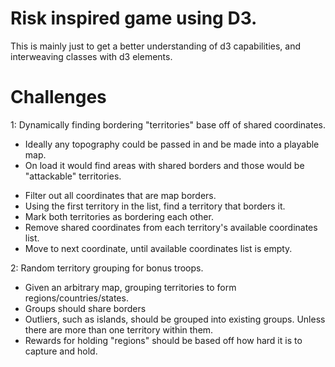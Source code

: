 Risk inspired game using D3.
=========================

This is mainly just to get a better understanding of d3 capabilities, and interweaving classes with d3 elements.

Challenges
=========
1: Dynamically finding bordering "territories" base off of shared coordinates.
- Ideally any topography could be passed in and be made into a playable map.
- On load it would find areas with shared borders and those would be "attackable" territories.

+ Filter out all coordinates that are map borders.
+ Using the first territory in the list, find a territory that borders it.
+ Mark both territories as bordering each other.
+ Remove shared coordinates from each territory's available coordinates list.
+ Move to next coordinate, until available coordinates list is empty.

2: Random territory grouping for bonus troops.
- Given an arbitrary map, grouping territories to form regions/countries/states.
- Groups should share borders
- Outliers, such as islands, should be grouped into existing groups. Unless there are more than one territory within them.
- Rewards for holding "regions" should be based off how hard it is to capture and hold.
